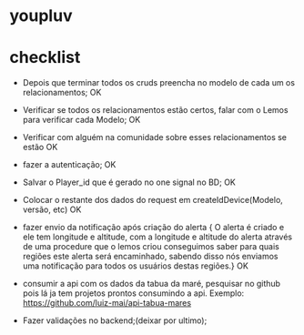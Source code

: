 # youpluv

# checklist

- Depois que terminar todos os cruds preencha no modelo de cada um os relacionamentos; OK
- Verificar se todos os relacionamentos estão certos, falar com o Lemos para verificar cada Modelo; OK
- Verificar com alguém na comunidade sobre esses relacionamentos se estão OK
- fazer a autenticação; OK
- Salvar o Player_id que é gerado no one signal no BD; OK
- Colocar o restante dos dados do request em createIdDevice(Modelo, versão, etc) OK

- fazer envio da notificação após criação do alerta { O alerta é criado e ele tem longitude e altitude, com a longitude e altitude do alerta através de uma procedure que o lemos criou conseguimos saber para quais regiões este alerta será encaminhado, sabendo disso nós enviamos uma notificação para todos os usuários destas regiões.} OK

- consumir a api com os dados da tabua da maré, pesquisar no github pois lá ja tem projetos prontos consumindo a api.
Exemplo: https://github.com/luiz-mai/api-tabua-mares

- Fazer validações no backend;(deixar por ultimo);